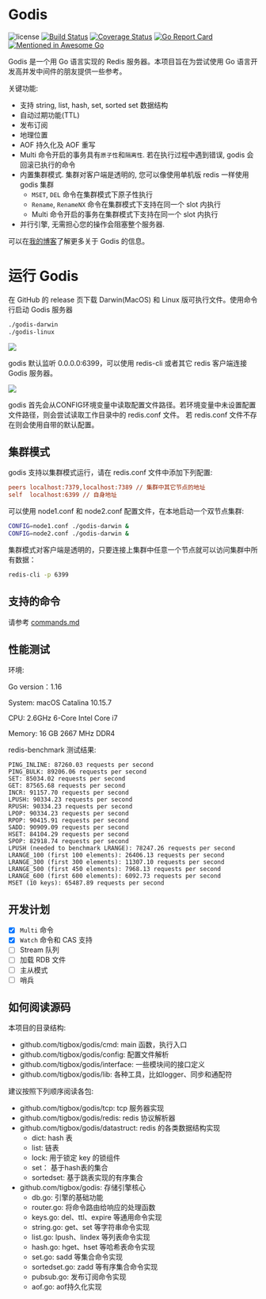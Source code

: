 # Godis

![license](https://img.shields.io/github/license/HDT3213/godis)
[![Build Status](https://travis-ci.com/HDT3213/godis.svg?branch=master)](https://travis-ci.com/HDT3213/godis)
[![Coverage Status](https://coveralls.io/repos/github/HDT3213/godis/badge.svg?branch=master)](https://coveralls.io/github/HDT3213/godis?branch=master)
[![Go Report Card](https://goreportcard.com/badge/github.com/tigbox/godis)](https://goreportcard.com/report/github.com/tigbox/godis)
<br>
[![Mentioned in Awesome Go](https://awesome.re/mentioned-badge-flat.svg)](https://github.com/avelino/awesome-go)

Godis 是一个用 Go 语言实现的 Redis 服务器。本项目旨在为尝试使用 Go 语言开发高并发中间件的朋友提供一些参考。

关键功能:
- 支持 string, list, hash, set, sorted set 数据结构
- 自动过期功能(TTL)
- 发布订阅
- 地理位置
- AOF 持久化及 AOF 重写
- Multi 命令开启的事务具有`原子性`和`隔离性`. 若在执行过程中遇到错误, godis 会回滚已执行的命令
- 内置集群模式. 集群对客户端是透明的, 您可以像使用单机版 redis 一样使用 godis 集群
  - `MSET`, `DEL` 命令在集群模式下原子性执行
  - `Rename`, `RenameNX` 命令在集群模式下支持在同一个 slot 内执行
  - Multi 命令开启的事务在集群模式下支持在同一个 slot 内执行
- 并行引擎, 无需担心您的操作会阻塞整个服务器.

可以在[我的博客](https://www.cnblogs.com/Finley/category/1598973.html)了解更多关于
Godis 的信息。

# 运行 Godis

在 GitHub 的 release 页下载 Darwin(MacOS) 和 Linux 版可执行文件。使用命令行启动 Godis 服务器

```bash
./godis-darwin
./godis-linux
```

![](https://i.loli.net/2021/05/15/oQM1yZ6pWm3AIEj.png)

godis 默认监听 0.0.0.0:6399，可以使用 redis-cli 或者其它 redis 客户端连接 Godis 服务器。

![](https://i.loli.net/2021/05/15/7WquEgonzY62sZI.png)

godis 首先会从CONFIG环境变量中读取配置文件路径。若环境变量中未设置配置文件路径，则会尝试读取工作目录中的 redis.conf 文件。 若 redis.conf 文件不存在则会使用自带的默认配置。

## 集群模式

godis 支持以集群模式运行，请在 redis.conf 文件中添加下列配置:

```ini
peers localhost:7379,localhost:7389 // 集群中其它节点的地址
self  localhost:6399 // 自身地址
```

可以使用 node1.conf 和 node2.conf 配置文件，在本地启动一个双节点集群:

```bash
CONFIG=node1.conf ./godis-darwin &
CONFIG=node2.conf ./godis-darwin &
```

集群模式对客户端是透明的，只要连接上集群中任意一个节点就可以访问集群中所有数据：

```bash
redis-cli -p 6399
```

## 支持的命令

请参考 [commands.md](https://github.com/tigbox/godis/blob/master/commands.md)

## 性能测试

环境:

Go version：1.16

System: macOS Catalina 10.15.7

CPU: 2.6GHz 6-Core Intel Core i7

Memory: 16 GB 2667 MHz DDR4

redis-benchmark 测试结果:

```
PING_INLINE: 87260.03 requests per second
PING_BULK: 89206.06 requests per second
SET: 85034.02 requests per second
GET: 87565.68 requests per second
INCR: 91157.70 requests per second
LPUSH: 90334.23 requests per second
RPUSH: 90334.23 requests per second
LPOP: 90334.23 requests per second
RPOP: 90415.91 requests per second
SADD: 90909.09 requests per second
HSET: 84104.29 requests per second
SPOP: 82918.74 requests per second
LPUSH (needed to benchmark LRANGE): 78247.26 requests per second
LRANGE_100 (first 100 elements): 26406.13 requests per second
LRANGE_300 (first 300 elements): 11307.10 requests per second
LRANGE_500 (first 450 elements): 7968.13 requests per second
LRANGE_600 (first 600 elements): 6092.73 requests per second
MSET (10 keys): 65487.89 requests per second
```

## 开发计划

+ [x] `Multi` 命令
+ [x] `Watch` 命令和 CAS 支持
+ [ ] Stream 队列 
+ [ ] 加载 RDB 文件
+ [ ] 主从模式
+ [ ] 哨兵

## 如何阅读源码

本项目的目录结构:

- github.com/tigbox/godis/cmd: main 函数，执行入口
- github.com/tigbox/godis/config: 配置文件解析
- github.com/tigbox/godis/interface: 一些模块间的接口定义
- github.com/tigbox/godis/lib: 各种工具，比如logger、同步和通配符

建议按照下列顺序阅读各包:

- github.com/tigbox/godis/tcp: tcp 服务器实现
- github.com/tigbox/godis/redis: redis 协议解析器
- github.com/tigbox/godis/datastruct: redis 的各类数据结构实现
    - dict: hash 表
    - list: 链表
    - lock: 用于锁定 key 的锁组件
    - set： 基于hash表的集合
    - sortedset: 基于跳表实现的有序集合
- github.com/tigbox/godis: 存储引擎核心
    - db.go: 引擎的基础功能
    - router.go: 将命令路由给响应的处理函数
    - keys.go: del、ttl、expire 等通用命令实现
    - string.go: get、set 等字符串命令实现
    - list.go: lpush、lindex 等列表命令实现
    - hash.go: hget、hset 等哈希表命令实现
    - set.go: sadd 等集合命令实现
    - sortedset.go: zadd 等有序集合命令实现
    - pubsub.go: 发布订阅命令实现
    - aof.go: aof持久化实现